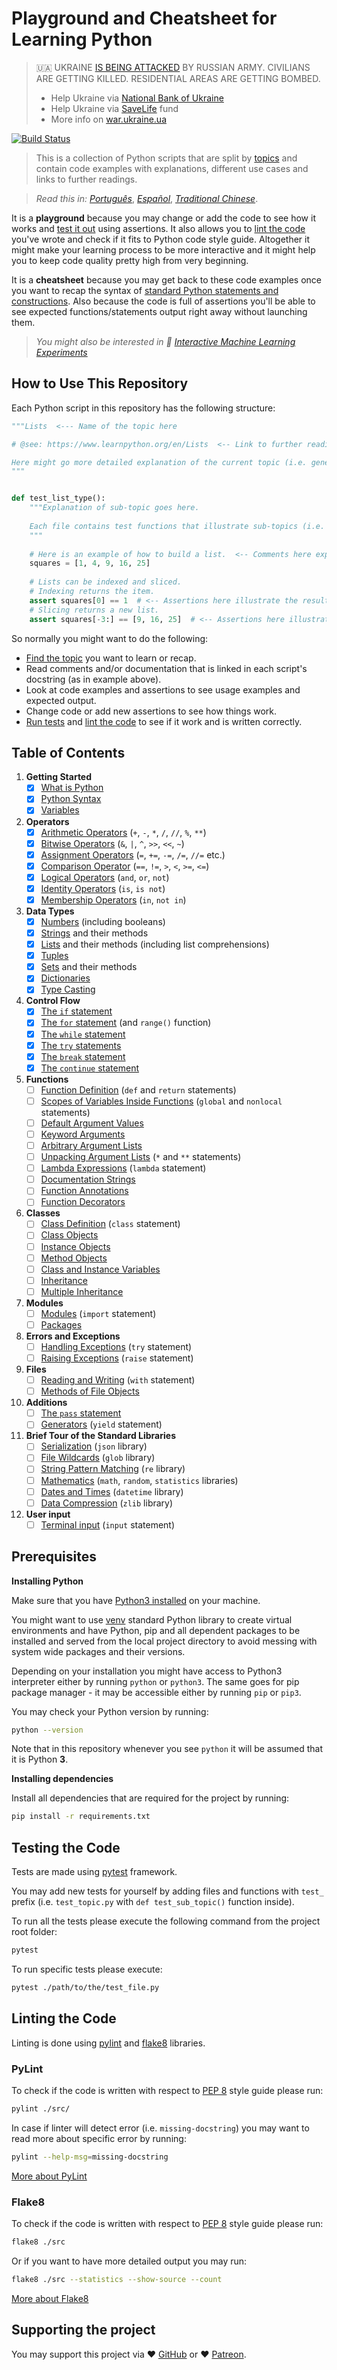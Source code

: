 # Playground and Cheatsheet for Learning Python
> 🇺🇦 UKRAINE [IS BEING ATTACKED](https://twitter.com/MFA_Ukraine) BY RUSSIAN ARMY. CIVILIANS ARE GETTING KILLED. RESIDENTIAL AREAS ARE GETTING BOMBED.
> - Help Ukraine via [National Bank of Ukraine](https://bank.gov.ua/en/news/all/natsionalniy-bank-vidkriv-spetsrahunok-dlya-zboru-koshtiv-na-potrebi-armiyi)
> - Help Ukraine via [SaveLife](https://savelife.in.ua/en/donate/) fund
> - More info on [war.ukraine.ua](https://war.ukraine.ua/)

[![Build Status](https://travis-ci.org/trekhleb/learn-python.svg?branch=master)](https://travis-ci.org/trekhleb/learn-python)

> This is a collection of Python scripts that are split by [topics](#table-of-contents) and contain 
code examples with explanations, different use cases and links to further readings.

> _Read this in:_ [_Português_](README.pt-BR.md), [_Español_](README.es-ES.md), [_Traditional Chinese_](README.zh-TW.md).

It is a **playground** because you may change or add the code to see how it works 
and [test it out](#testing-the-code) using assertions. It also allows you 
to [lint the code](#linting-the-code) you've wrote and check if it fits to Python code style guide.
Altogether it might make your learning process to be more interactive and it might help you to keep 
code quality pretty high from very beginning.

It is a **cheatsheet** because you may get back to these code examples once you want to recap the 
syntax of [standard Python statements and constructions](#table-of-contents). Also because the 
code is full of assertions you'll be able to see expected functions/statements output right away
without launching them.

> _You might also be interested in 🤖 [Interactive Machine Learning Experiments](https://github.com/trekhleb/machine-learning-experiments)_

## How to Use This Repository

Each Python script in this repository has the following structure:

```python
"""Lists  <--- Name of the topic here

# @see: https://www.learnpython.org/en/Lists  <-- Link to further readings goes here

Here might go more detailed explanation of the current topic (i.e. general info about Lists).
"""


def test_list_type():
    """Explanation of sub-topic goes here.
    
    Each file contains test functions that illustrate sub-topics (i.e. lists type, lists methods).
    """
    
    # Here is an example of how to build a list.  <-- Comments here explain the action
    squares = [1, 4, 9, 16, 25]
    
    # Lists can be indexed and sliced. 
    # Indexing returns the item.
    assert squares[0] == 1  # <-- Assertions here illustrate the result.
    # Slicing returns a new list.
    assert squares[-3:] == [9, 16, 25]  # <-- Assertions here illustrate the result.
```

So normally you might want to do the following:

- [Find the topic](#table-of-contents) you want to learn or recap.
- Read comments and/or documentation that is linked in each script's docstring (as in example above). 
- Look at code examples and assertions to see usage examples and expected output.
- Change code or add new assertions to see how things work.
- [Run tests](#testing-the-code) and [lint the code](#linting-the-code) to see if it work and is 
written correctly.

## Table of Contents

1. **Getting Started**
    - [X] [What is Python](src/getting_started/what_is_python.md)
    - [X] [Python Syntax](src/getting_started/python_syntax.md)
    - [X] [Variables](src/getting_started/test_variables.py)
2. **Operators**
    - [X] [Arithmetic Operators](src/operators/test_arithmetic.py) (`+`, `-`, `*`, `/`, `//`, `%`, `**`)
    - [X] [Bitwise Operators](src/operators/test_bitwise.py) (`&`, `|`, `^`, `>>`, `<<`, `~`)
    - [X] [Assignment Operators](src/operators/test_assigment.py) (`=`, `+=`, `-=`, `/=`, `//=` etc.)
    - [X] [Comparison Operator](src/operators/test_comparison.py) (`==`, `!=`, `>`, `<`, `>=`, `<=`)
    - [X] [Logical Operators](src/operators/test_logical.py) (`and`, `or`, `not`)
    - [X] [Identity Operators](src/operators/test_identity.py) (`is`, `is not`)
    - [X] [Membership Operators](src/operators/test_membership.py) (`in`, `not in`)
3. **Data Types**
    - [X] [Numbers](src/data_types/test_numbers.py) (including booleans)
    - [X] [Strings](src/data_types/test_strings.py) and their methods
    - [X] [Lists](src/data_types/test_lists.py) and their methods (including list comprehensions)
    - [X] [Tuples](src/data_types/test_tuples.py)
    - [X] [Sets](src/data_types/test_sets.py) and their methods
    - [X] [Dictionaries](src/data_types/test_dictionaries.py)
    - [X] [Type Casting](src/data_types/test_type_casting.py)
4. **Control Flow**
    - [X] [The `if` statement](src/control_flow/test_if.py)
    - [X] [The `for` statement](src/control_flow/test_for.py) (and `range()` function)
    - [X] [The `while` statement](src/control_flow/test_while.py)
    - [X] [The `try` statements](src/control_flow/test_try.py)
    - [X] [The `break` statement](src/control_flow/test_break.py)
    - [X] [The `continue` statement](src/control_flow/test_continue.py)
5. **Functions**
    - [ ] [Function Definition](src/functions/test_function_definition.py) (`def` and `return` statements)
    - [ ] [Scopes of Variables Inside Functions](src/functions/test_function_scopes.py) (`global` and `nonlocal` statements)
    - [ ] [Default Argument Values](src/functions/test_function_default_arguments.py)
    - [ ] [Keyword Arguments](src/functions/test_function_keyword_arguments.py)
    - [ ] [Arbitrary Argument Lists](src/functions/test_function_arbitrary_arguments.py)
    - [ ] [Unpacking Argument Lists](src/functions/test_function_unpacking_arguments.py) (`*` and `**` statements)
    - [ ] [Lambda Expressions](src/functions/test_lambda_expressions.py) (`lambda` statement)
    - [ ] [Documentation Strings](src/functions/test_function_documentation_string.py)
    - [ ] [Function Annotations](src/functions/test_function_annotations.py)
    - [ ] [Function Decorators](src/functions/test_function_decorators.py)
6. **Classes**
    - [ ] [Class Definition](src/classes/test_class_definition.py) (`class` statement)
    - [ ] [Class Objects](src/classes/test_class_objects.py)
    - [ ] [Instance Objects](src/classes/test_instance_objects.py)
    - [ ] [Method Objects](src/classes/test_method_objects.py)
    - [ ] [Class and Instance Variables](src/classes/test_class_and_instance_variables.py)
    - [ ] [Inheritance](src/classes/test_inheritance.py)
    - [ ] [Multiple Inheritance](src/classes/test_multiple_inheritance.py)
7. **Modules**
    - [ ] [Modules](src/modules/test_modules.py) (`import` statement)
    - [ ] [Packages](src/modules/test_packages.py)
8. **Errors and Exceptions**
    - [ ] [Handling Exceptions](src/exceptions/test_handle_exceptions.py) (`try` statement)
    - [ ] [Raising Exceptions](src/exceptions/test_raise_exceptions.py) (`raise` statement)
9. **Files**
    - [ ] [Reading and Writing](src/files/test_file_reading.py) (`with` statement)
    - [ ] [Methods of File Objects](src/files/test_file_methods.py)
10. **Additions**
    - [ ] [The `pass` statement](src/additions/test_pass.py)
    - [ ] [Generators](src/additions/test_generators.py) (`yield` statement)
11. **Brief Tour of the Standard Libraries**
    - [ ] [Serialization](src/standard_libraries/test_json.py) (`json` library)
    - [ ] [File Wildcards](src/standard_libraries/test_glob.py) (`glob` library)
    - [ ] [String Pattern Matching](src/standard_libraries/test_re.py) (`re` library)
    - [ ] [Mathematics](src/standard_libraries/test_math.py) (`math`, `random`, `statistics` libraries)
    - [ ] [Dates and Times](src/standard_libraries/test_datetime.py) (`datetime` library)
    - [ ] [Data Compression](src/standard_libraries/test_zlib.py) (`zlib` library)
12. **User input**
    - [ ] [Terminal input](src/user_input/test_input.py) (`input` statement)

## Prerequisites

**Installing Python**

Make sure that you have [Python3 installed](https://realpython.com/installing-python/) on your machine.

You might want to use [venv](https://docs.python.org/3/library/venv.html) standard Python library
to create virtual environments and have Python, pip and all dependent packages to be installed and 
served from the local project directory to avoid messing with system wide packages and their 
versions.

Depending on your installation you might have access to Python3 interpreter either by
running `python` or `python3`. The same goes for pip package manager - it may be accessible either
by running `pip` or `pip3`.

You may check your Python version by running:

```bash
python --version
```

Note that in this repository whenever you see `python` it will be assumed that it is Python **3**.

**Installing dependencies**

Install all dependencies that are required for the project by running:

```bash
pip install -r requirements.txt
```

## Testing the Code

Tests are made using [pytest](https://docs.pytest.org/en/latest/) framework.

You may add new tests for yourself by adding files and functions with `test_` prefix
(i.e. `test_topic.py` with `def test_sub_topic()` function inside).

To run all the tests please execute the following command from the project root folder:

```bash
pytest
```

To run specific tests please execute:

```bash
pytest ./path/to/the/test_file.py
```

## Linting the Code

Linting is done using [pylint](http://pylint.pycqa.org/) and [flake8](http://flake8.pycqa.org/en/latest/) libraries.

### PyLint

To check if the code is written with respect
to [PEP 8](https://www.python.org/dev/peps/pep-0008/) style guide please run:

```bash
pylint ./src/
```

In case if linter will detect error (i.e. `missing-docstring`) you may want to read more about 
specific error by running:

```bash
pylint --help-msg=missing-docstring
```

[More about PyLint](http://pylint.pycqa.org/)

### Flake8

To check if the code is written with respect
to [PEP 8](https://www.python.org/dev/peps/pep-0008/) style guide please run:

```bash
flake8 ./src
```

Or if you want to have more detailed output you may run:

```bash
flake8 ./src --statistics --show-source --count
```

[More about Flake8](http://flake8.pycqa.org/en/latest/)

## Supporting the project

You may support this project via ❤️️ [GitHub](https://github.com/sponsors/trekhleb) or ❤️️ [Patreon](https://www.patreon.com/trekhleb).
